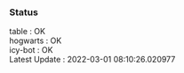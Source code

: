 ### Status


table : OK  
hogwarts : OK  
icy-bot : OK  
Latest Update : 2022-03-01 08:10:26.020977
